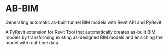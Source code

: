 # AB-BIM
Generating automatic as-built tunnel BIM models with Revit API and PyRevit

A PyRevit extension for Revit Tool that automatically creates as-built BIM models by transforming existing as-designed BIM models and eniriching the model with real-time data. 
